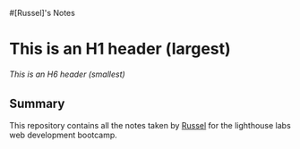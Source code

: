 #[Russel]'s Notes

# This is an H1 header (largest)
###### This is an H6 header (smallest)

## Summary

This repository contains all the notes taken by [Russel](https://github.com/Bohjaangles) for the lighthouse labs web development bootcamp.